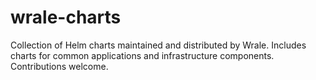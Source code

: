 # wrale-charts
Collection of Helm charts maintained and distributed by Wrale. Includes charts for common applications and infrastructure components. Contributions welcome.
